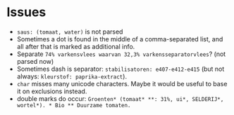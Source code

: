 
# Issues

- `saus: (tomaat, water)` is not parsed
- Sometimes a dot is found in the middle of a comma-separated list, and all after that is marked as additional info.
- Separate `74% varkensvlees waarvan 32,3% varkensseparatorvlees`? (not parsed now)
- Sometimes dash is separator: `stabilisatoren: e407-e412-e415` (but not always: `kleurstof: paprika-extract`).
- `char` misses many unicode characters. Maybe it would be useful to base it on exclusions instead.
- double marks do occur: `Groenten* (tomaat* **: 31%, ui*, SELDERIJ*, wortel*). * Bio ** Duurzame tomaten.`
